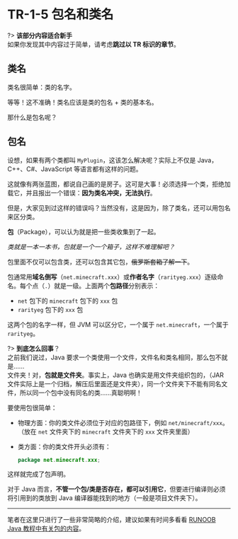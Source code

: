 # TR-1-5 包名和类名

?> **该部分内容适合新手**<br/>如果你发现其中内容过于简单，请考虑**跳过以 TR 标识的章节**。

## 类名

类名很简单：类的名字。

等等！这不准确！类名应该是类的包名 + 类的基本名。

那什么是包名呢？

## 包名

设想，如果有两个类都叫 `MyPlugin`，这该怎么解决呢？实际上不仅是 Java，C++、C#、JavaScript 等语言都有这样的问题。

这就像有两张蓝图，都说自己画的是房子。这可是大事！必须选择一个类，拒绝加载它，并且报出一个错误：**因为类名冲突，无法执行**。

但是，大家见到过这样的错误吗？当然没有，这是因为，除了类名，还可以用包名来区分类。

**包**（Package），可以认为就是把一些类收集到了一起。

*类就是一本一本书，包就是一个一个箱子，这样不难理解吧？*

包里面不仅可以包含类，还可以包含其它包，~~俄罗斯套箱了解一下~~。

包通常用**域名倒写**（`net.minecraft.xxx`）或**作者名字**（`rarityeg.xxx`）逐级命名。每个点（`.`）就是一级。上面两个**包路径**分别表示：

- `net` 包下的 `minecraft` 包下的 `xxx` 包
- `rarityeg` 包下的 `xxx` 包

这两个包的名字一样，但 JVM 可以区分它，一个属于 `net.minecraft`，一个属于 `rarityeg`。

?> **到底怎么回事**？<br/>之前我们说过，Java 要求一个类使用一个文件，文件名和类名相同，那么包不就是……<br/>文件夹！对，**包就是文件夹**。事实上，Java 也确实是用文件夹组织包的，（JAR 文件实际上是一个归档，解压后里面还是文件夹），同一个文件夹下不能有同名文件，所以同一个包中没有同名的类……真聪明啊！

要使用包很简单：

- 物理方面：你的类文件必须位于对应的包路径下，例如 `net/minecraft/xxx`。（放在 `net` 文件夹下的 `minecraft` 文件夹下的 `xxx` 文件夹里面）

- 类方面：你的类文件开头必须有：

  ```java
  package net.minecraft.xxx;
  ```

这样就完成了包声明。

对于 Java 而言，**不管一个包/类是否存在，都可以引用它**，但要进行编译则必须将引用到的类放到 Java 编译器能找到的地方（一般是项目文件夹下）。

---

笔者在这里只进行了一些非常简略的介绍，建议如果有时间多看看 [RUNOOB Java 教程中有关包的内容](https://www.runoob.com/java/java-package.html)。